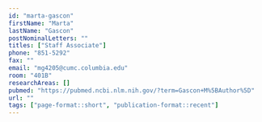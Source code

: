 ```yaml
---
id: "marta-gascon"
firstName: "Marta"
lastName: "Gascon"
postNominalLetters: ""
titles: ["Staff Associate"]
phone: "851-5292"
fax: ""
email: "mg4205@cumc.columbia.edu"
room: "401B"
researchAreas: []
pubmed: "https://pubmed.ncbi.nlm.nih.gov/?term=Gascon+M%5BAuthor%5D"
url: ""
tags: ["page-format::short", "publication-format::recent"]
---
```

